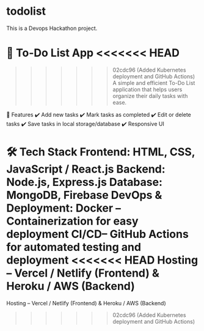 # todolist
This is a Devops Hackathon project.

📝 To-Do List App
<<<<<<< HEAD
=======

>>>>>>> 02cdc96 (Added Kubernetes deployment and GitHub Actions)
A simple and efficient To-Do List application that helps users organize their daily tasks with ease.

🚀 Features
✔️ Add new tasks
✔️ Mark tasks as completed
✔️ Edit or delete tasks
✔️ Save tasks in local storage/database
✔️ Responsive UI

🛠️ Tech Stack
Frontend: HTML, CSS, JavaScript / React.js
Backend: Node.js, Express.js
Database: MongoDB, Firebase
DevOps & Deployment:
Docker – Containerization for easy deployment
CI/CD– GitHub Actions for automated testing and deployment
<<<<<<< HEAD
Hosting – Vercel / Netlify (Frontend) & Heroku / AWS (Backend)
=======
Hosting – Vercel / Netlify (Frontend) & Heroku / AWS (Backend)
>>>>>>> 02cdc96 (Added Kubernetes deployment and GitHub Actions)
